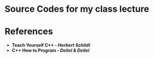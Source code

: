 # Source Codes for my class lecture

# References
- **Teach Yourself C++ - _Herbert Schildt_**
- **C++ How to Program - _Deitel & Deitel_**
